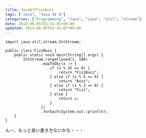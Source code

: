 ```yaml
---
title: Java8でFizzBuzz
tags: ["Java", "Java SE 8"]
categories: ["Programming", "Java", "java", "util", "stream"]
date: 2014-06-05T03:41:07+09:00
updated: 2014-06-05T03:41:07+09:00
---
```



    import java.util.stream.IntStream;
    
    public class FizzBuzz {
        public static void main(String[] args) {
            IntStream.rangeClosed(1, 100)
                    .mapToObj(x -> {
                        if (x % 15 == 0) {
                            return "FizzBuzz";
                        } else if (x % 5 == 0) {
                            return "Buzz";
                        } else if (x % 3 == 0) {
                            return "Fizz";
                        } else {
                            return x;
                        }
                    })
                    .forEach(System.out::println);
        }
    }

んー、もっと良い書き方ないかな・・・
